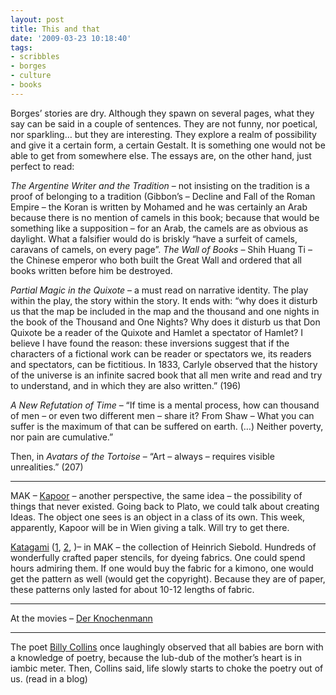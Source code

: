 ```yaml
---
layout: post
title: This and that
date: '2009-03-23 10:18:40'
tags:
- scribbles
- borges
- culture
- books
---
```



Borges’ stories are dry. Although they spawn on several pages, what they say can be said in a couple of sentences. They are not funny, nor poetical, nor sparkling… but they are interesting. They explore a realm of possibility and give it a certain form, a certain Gestalt. It is something one would not be able to get from somewhere else.
The essays are, on the other hand, just perfect to read: 

*The Argentine Writer and the Tradition* – not insisting on the tradition is a proof of belonging to a tradition (Gibbon’s – Decline and Fall of the Roman Empire – the Koran is written by Mohamed and he was certainly an Arab because there is no mention of camels in this book; because that would be something like a supposition – for an Arab, the camels are as obvious as daylight. What a falsifier would do is briskly “have a surfeit of camels, caravans of camels, on every page”. 
*The Wall of Books* – Shih Huang Ti – the Chinese emperor who both built the Great Wall and ordered that all books written before him be destroyed. 

*Partial Magic in the Quixote* – a must read on narrative identity. The play within the play, the story within the story. It ends with: “why does it disturb us that the map be included in the map and the thousand and one nights in the book of the Thousand and One Nights? Why does it disturb us that Don Quixote be a reader of the Quixote and Hamlet a spectator of Hamlet? I believe I have found the reason: these inversions suggest that if the characters of a fictional work can be reader or spectators we, its readers and spectators, can be fictitious. In 1833, Carlyle observed that the history of the universe is an infinite sacred book that all men write and read and try to understand, and in which they are also written.” (196) 

*A New Refutation of Time* – “If time is a mental process, how can thousand of men – or even two different men – share it? From Shaw – What you can suffer is the maximum of that can be suffered on earth. (…) Neither poverty, nor pain are cumulative.” 

Then, in *Avatars of the Tortoise* – “Art – always – requires visible unrealities.” (207)

---

MAK – [Kapoor](http://en.wikipedia.org/wiki/Anish_Kapoor) – another perspective, the same idea – the possibility of things that never existed. Going back to Plato, we could talk about creating Ideas. The object one sees is an object in a class of its own. This week, apparently, Kapoor will be in Wien giving a talk. Will try to get there. 

[Katagami](http://fr.wikipedia.org/wiki/Katagami) ([1](http://ise-katagami-ma.blogspot.com/), [2](http://www.sohe.wisc.edu/depts/hlatc/pixelsexhibit/katagami.html), )– in MAK – the collection of Heinrich Siebold. Hundreds of wonderfully crafted paper stencils, for dyeing fabrics. One could spend hours admiring them. If one would buy the fabric for a kimono, one would get the pattern as well (would get the copyright). Because they are of paper, these patterns only lasted for about 10-12 lengths of fabric. 

---

At the movies – [Der Knochenmann](http://www.imdb.com/title/tt1181927/)

---

The poet [Billy Collins](http://en.wikipedia.org/wiki/Billy_Collins) once laughingly observed that all babies are born with a knowledge of poetry, because the lub-dub of the mother’s heart is in iambic meter. Then, Collins said, life slowly starts to choke the poetry out of us. (read in a blog) 


